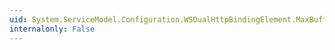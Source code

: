 ```yaml
---
uid: System.ServiceModel.Configuration.WSDualHttpBindingElement.MaxBufferPoolSize
internalonly: False
---
```

